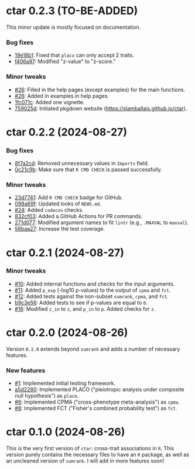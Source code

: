 # ctar 0.2.3 (TO-BE-ADDED)

This minor update is mostly focused on documentation.

### Bug fixes
* [19e18b1](https://github.com/slamballais/ctar/pull/27/commits/19e18b113d752d49c51483034599fde647d3b89e): Fixed that `placo` can only accept 2 traits.
* [f406a97](https://github.com/slamballais/ctar/pull/27/commits/f406a97e4ac2d113e5e69951a9a03129e8b26da3): Modified "z-value" to "z-score."

### Minor tweaks
* [#26](https://github.com/slamballais/ctar/pull/26): Filled in the help pages (except examples) for the main functions.
* [#26](https://github.com/slamballais/ctar/pull/26): Added in examples in help pages.
* [1fc071c](https://github.com/slamballais/ctar/pull/27/commits/1fc071cfc9522ed5cb88dd902594215ddff8bf72): Added one vignette.
* [759025d](https://github.com/slamballais/ctar/pull/27/commits/759025de6d987a2d1c69a93cb711f5717086e4e2): Initiated pkgdown website (https://slamballais.github.io/ctar).

# ctar 0.2.2 (2024-08-27)

### Bug fixes
* [8f7a2cd](https://github.com/slamballais/ctar/commit/8f7a2cd301f5b81ef1c8bdd24edb5572a467ce07): Removed unnecessary values in `Imports` field.
* [0c21c9b](https://github.com/slamballais/ctar/commit/0c21c9b682b75c496a560930a5551e22dd6312ca): Make sure that `R CMD CHECK` is passed successfully.

### Minor tweaks
* [23d7741](https://github.com/slamballais/ctar/commit/23d774154d7ccae381ba2208e10edcf76ac9081c): Add `R CMD CHECK` badge for GitHub.
* [098a69f](https://github.com/slamballais/ctar/commit/098a69f39bf7cbb02bdb410a1672e8356cddd089): Updated looks of `NEWS.md`. 
* [#24](https://github.com/slamballais/ctar/pull/24): Added `codecov` checks.
* [832cf03](https://github.com/slamballais/ctar/commit/832cf03e009983473a076f7830354f093e4211b8): Added a GitHub Actions for PR commands.
* [271d077](https://github.com/slamballais/ctar/commit/271d077ab0baef5ea875cafd27548ef646eb62bc): Modified argument names to fit `lintr` (e.g., `.MAXVAL` to `maxval`).
* [56baa27](https://github.com/slamballais/ctar/commit/56baa27391d7619f3425bcf22f901d5dbf8cb3d4): Increase the test coverage.

# ctar 0.2.1 (2024-08-27)

### Minor tweaks
* [#10](https://github.com/slamballais/ctar/pull/10): Added internal functions and checks for the input arguments.
* [#11](https://github.com/slamballais/ctar/pull/11): Added `p_exp` (-log10 p-values) to the output of `cpma` and `fct`.
* [#12](https://github.com/slamballais/ctar/pull/12): Added tests against the non-subset `sumrank`, `cpma`, and `fct`.
* [b9c3e56](https://github.com/slamballais/ctar/commit/b9c3e56775919bafd1c7a8ccf677e5fe011fd204): Added tests to see if p-values are equal to `0`.
* [#16](https://github.com/slamballais/ctar/pull/16): Modified `z_in` to `z`, and `p_in` to `p`. Added checks for `z`.

# ctar 0.2.0 (2024-08-26)

Version `0.2.0` extends beyond `sumrank` and adds a number of necessary features.

### New features
* [#1](https://github.com/slamballais/ctar/pull/1): Implemented initial testing framework.
* [a5d2280](https://github.com/slamballais/ctar/commit/a5d228051d27e69f2a45d244c100423392860de6): Implemented PLACO ("pleiotropic analysis under composite null hypothesis") as `placo`.
* [#6](https://github.com/slamballais/ctar/pull/6): Implemented CPMA ("cross-phenotype meta-analysis") as `cpma`.
* [#8](https://github.com/slamballais/ctar/pull/8): Implemented FCT ("Fisher's combined probability test") as `fct`.

# ctar 0.1.0 (2024-08-26)

This is the very first version of `ctar`: cross-trait associations in `R`. This version purely contains the necessary files to have an `R` package, as well as an uncleaned version of `sumrank`. I will add in more features soon!
